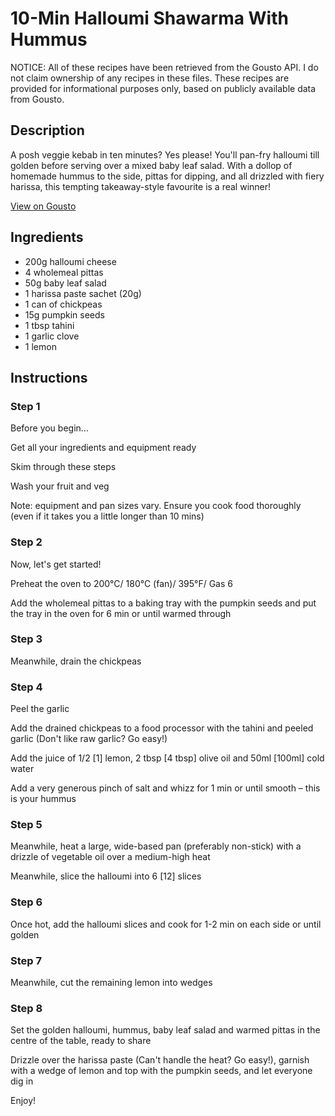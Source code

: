 # 10-Min Halloumi Shawarma With Hummus

NOTICE: All of these recipes have been retrieved from the Gousto API. I do not claim ownership of any recipes in these files. These recipes are provided for informational purposes only, based on publicly available data from Gousto.

## Description

A posh veggie kebab in ten minutes? Yes please! You'll pan-fry halloumi till golden before serving over a mixed baby leaf salad. With a dollop of homemade hummus to the side, pittas for dipping, and all drizzled with fiery harissa, this tempting takeaway-style favourite is a real winner!

[View on Gousto](https://www.gousto.co.uk/recipes/cookbook/10-min-halloumi-shawarma-with-hummus)

## Ingredients

- 200g halloumi cheese
- 4 wholemeal pittas
- 50g baby leaf salad
- 1 harissa paste sachet (20g)
- 1 can of chickpeas
- 15g pumpkin seeds
- 1 tbsp tahini
- 1 garlic clove
- 1 lemon

## Instructions


### Step 1

Before you begin...


Get all your ingredients and equipment ready


Skim through these steps


Wash your fruit and veg


Note: equipment and pan sizes vary. Ensure you cook food thoroughly (even if it takes you a little longer than 10 mins)


### Step 2

Now, let's get started!


Preheat the oven to 200°C/ 180°C (fan)/ 395°F/ Gas 6


Add the wholemeal pittas to a baking tray with the pumpkin seeds and put the tray in the oven for 6 min or until warmed through


### Step 3

Meanwhile, drain the chickpeas


### Step 4

<span class="text-highlight">Peel the garlic</span>


Add the drained chickpeas to a food processor with the tahini and <span class="text-highlight">peeled garlic (Don't like raw garlic? Go easy!)</span>


Add the <span class="text-highlight">juice</span> of 1/2 <span class="text-danger">[1]</span> lemon, 2 tbsp <span class="text-danger">[4 tbsp]</span> olive oil and 50ml<span class="text-danger"> [100ml]</span> cold water


<span class="text-highlight">Add a</span> very generous pinch of salt and whizz for 1 min or until smooth – this is your hummus


### Step 5

Meanwhile, heat a large, wide-based pan (preferably non-stick) with a drizzle of vegetable oil over a medium-high heat


Meanwhile, slice the halloumi into 6 <span class="text-danger">[12]</span> slices


### Step 6

Once hot, add the halloumi slices and cook for 1-2 min on each side or until golden


### Step 7

Meanwhile, cut the remaining lemon into wedges

### Step 8

Set the golden halloumi, hummus, baby leaf salad and warmed pittas in the centre of the table, ready to share


<span class="text-highlight">Drizzle over the harissa paste (Can't handle the heat? Go easy!), garnish with a wedge of lemon and top with the pumpkin seeds, and let everyone dig in</span>


Enjoy!

